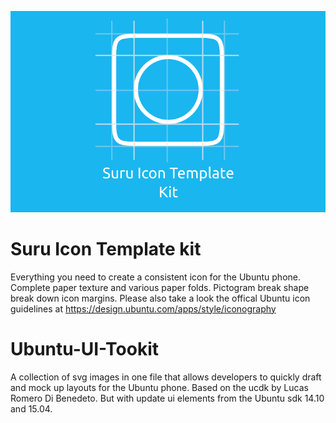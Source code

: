 ![GitHub Logo](Icontemplate.png)
# Suru Icon Template kit
Everything you need to create a consistent icon for the Ubuntu phone. Complete paper texture and various paper folds. Pictogram break shape break down icon margins. Please also take a look the offical Ubuntu icon guidelines at https://design.ubuntu.com/apps/style/iconography

# Ubuntu-UI-Tookit
A collection of svg images in one file that allows developers to quickly draft and mock up layouts for the Ubuntu phone. Based on the ucdk by Lucas Romero Di Benedeto. But with update ui elements from the Ubuntu sdk 14.10 and 15.04. 
